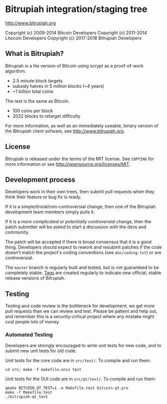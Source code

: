 Bitrupiah integration/staging tree
================================

http://www.bitrupiah.org

Copyright (c) 2009-2014 Bitcoin Developers
Copyright (c) 2011-2014 Litecoin Developers
Copyright (c) 2017-2018 Bitrupiah Developers

What is Bitrupiah?
----------------

Bitrupiah is a lite version of Bitcoin using scrypt as a proof-of-work algorithm.
 - 2.5 minute block targets
 - subsidy halves in 5 million blocks (~4 years)
 - ~1 billion total coins

The rest is the same as Bitcoin.
 - 100 coins per block
 - 2022 blocks to retarget difficulty

For more information, as well as an immediately useable, binary version of
the Bitrupiah client sofware, see http://www.bitrupiah.org.

License
-------

Bitrupiah is released under the terms of the MIT license. See `COPYING` for more
information or see http://opensource.org/licenses/MIT.

Development process
-------------------

Developers work in their own trees, then submit pull requests when they think
their feature or bug fix is ready.

If it is a simple/trivial/non-controversial change, then one of the Bitrupiah
development team members simply pulls it.

If it is a *more complicated or potentially controversial* change, then the patch
submitter will be asked to start a discussion with the devs and community.

The patch will be accepted if there is broad consensus that it is a good thing.
Developers should expect to rework and resubmit patches if the code doesn't
match the project's coding conventions (see `doc/coding.txt`) or are
controversial.

The `master` branch is regularly built and tested, but is not guaranteed to be
completely stable. [Tags](https://github.com/bitrupiah-project/bitrupiah/tags) are created
regularly to indicate new official, stable release versions of Bitrupiah.

Testing
-------

Testing and code review is the bottleneck for development; we get more pull
requests than we can review and test. Please be patient and help out, and
remember this is a security-critical project where any mistake might cost people
lots of money.

### Automated Testing

Developers are strongly encouraged to write unit tests for new code, and to
submit new unit tests for old code.

Unit tests for the core code are in `src/test/`. To compile and run them:

    cd src; make -f makefile.unix test

Unit tests for the GUI code are in `src/qt/test/`. To compile and run them:

    qmake BITCOIN_QT_TEST=1 -o Makefile.test bitcoin-qt.pro
    make -f Makefile.test
    ./bitrupiah-qt_test

